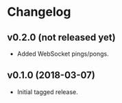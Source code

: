 # Changelog

## v0.2.0 (not released yet)

* Added WebSocket pings/pongs.

## v0.1.0 (2018-03-07)

* Initial tagged release.
